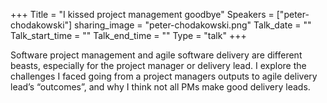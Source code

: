 +++
Title = "I kissed project management goodbye"
Speakers = ["peter-chodakowski"]
sharing_image = "peter-chodakowski.png"
Talk_date = ""
Talk_start_time = ""
Talk_end_time = ""
Type = "talk"
+++

Software project management and agile software delivery are different beasts, especially for the project manager or delivery lead. I explore the challenges I faced going from a project managers outputs to agile delivery lead’s “outcomes”, and why I think not all PMs make good delivery leads.
